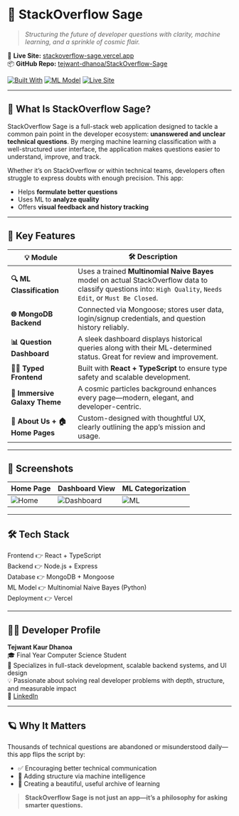 # 🌌 StackOverflow Sage

> _Structuring the future of developer questions with clarity, machine learning, and a sprinkle of cosmic flair._

🔗 **Live Site:** [stackoverflow-sage.vercel.app](https://stackoverflow-sage.vercel.app)  
📦 **GitHub Repo:** [tejwant-dhanoa/StackOverflow-Sage](https://github.com/tejwant-dhanoa/StackOverflow-Sage)

[![Built With](https://img.shields.io/badge/Built%20With-React%20%7C%20Express%20%7C%20MongoDB%20%7C%20TypeScript-brightgreen)](https://github.com/tejwant-dhanoa/StackOverflow-Sage)
[![ML Model](https://img.shields.io/badge/ML%20Model-Multinomial%20Naive%20Bayes-purple)](https://github.com/tejwant-dhanoa/StackOverflow-Sage)
[![Live Site](https://img.shields.io/badge/Live-View-blue?logo=vercel)](https://stackoverflow-sage.vercel.app)

---

## 🧭 What Is StackOverflow Sage?

StackOverflow Sage is a full-stack web application designed to tackle a common pain point in the developer ecosystem: **unanswered and unclear technical questions**. By merging machine learning classification with a well-structured user interface, the application makes questions easier to understand, improve, and track.

Whether it’s on StackOverflow or within technical teams, developers often struggle to express doubts with enough precision. This app:
- Helps **formulate better questions**
- Uses ML to **analyze quality**
- Offers **visual feedback and history tracking**

---

## 🚀 Key Features

| 💡 Module                   | 🛠️ Description |
|----------------------------|----------------|
| **🔍 ML Classification**   | Uses a trained **Multinomial Naive Bayes** model on actual StackOverflow data to classify questions into: `High Quality`, `Needs Edit`, or `Must Be Closed`. |
| **🌐 MongoDB Backend**      | Connected via Mongoose; stores user data, login/signup credentials, and question history reliably. |
| **📊 Question Dashboard**   | A sleek dashboard displays historical queries along with their ML-determined status. Great for review and improvement. |
| **👩‍🎓 Typed Frontend**       | Built with **React + TypeScript** to ensure type safety and scalable development. |
| **🌌 Immersive Galaxy Theme** | A cosmic particles background enhances every page—modern, elegant, and developer-centric. |
| **📖 About Us + 🏠 Home Pages** | Custom-designed with thoughtful UX, clearly outlining the app’s mission and usage. |

---

## 📸 Screenshots

| Home Page | Dashboard View | ML Categorization |
|-----------|----------------|-------------------|
| ![Home](https://raw.githubusercontent.com/tejwant-dhanoa/StackOverflow-Sage/main/public/assets/screenshot-home.png) | ![Dashboard](https://raw.githubusercontent.com/tejwant-dhanoa/StackOverflow-Sage/main/public/assets/screenshot-dashboard.png) | ![ML](https://raw.githubusercontent.com/tejwant-dhanoa/StackOverflow-Sage/main/public/assets/screenshot-ml.png) |

---

## 🛠️ Tech Stack


Frontend   👉 React + TypeScript  
Backend    👉 Node.js + Express  
Database   👉 MongoDB + Mongoose  
ML Model   👉 Multinomial Naive Bayes (Python)  
Deployment 👉 Vercel  

---
## 👩‍💻 Developer Profile

**Tejwant Kaur Dhanoa**  
🎓 Final Year Computer Science Student  
🚀 Specializes in full-stack development, scalable backend systems, and UI design  
💡 Passionate about solving real developer problems with depth, structure, and measurable impact  
🔗 [LinkedIn](https://www.linkedin.com/in/tejwant-kaur-dhanoa)

---

## 🪐 Why It Matters

Thousands of technical questions are abandoned or misunderstood daily—this app flips the script by:

- ✅ Encouraging better technical communication  
- 🤖 Adding structure via machine intelligence  
- 📂 Creating a beautiful, useful archive of learning  

> **StackOverflow Sage is not just an app—it’s a philosophy for asking smarter questions.**


